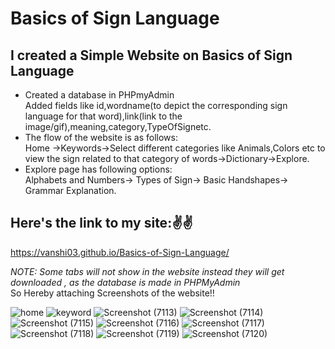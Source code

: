 # Basics of Sign Language
## I created a Simple Website on Basics of Sign Language
<ul>
  <li>Created a database in PHPmyAdmin<br> Added fields like id,wordname(to depict the corresponding sign language for that word),link(link to the image/gif),meaning,category,TypeOfSignetc.
  </li>
  <li>The flow of the website is as follows:<br>
      Home ->Keywords->Select different categories like Animals,Colors etc to view the sign related to that category of words->Dictionary->Explore.
      <li>Explore page has following options:<br>
        Alphabets and Numbers-> Types of Sign-> Basic Handshapes-> Grammar Explanation.
     </li>
  </li>
</ul>

## Here's the link to my site:✌️✌️<br>
 https://vanshi03.github.io/Basics-of-Sign-Language/
 
 *NOTE: Some tabs will not show in the website instead they will get downloaded , as the database is made in PHPMyAdmin*<br>
 So Hereby attaching Screenshots of the website!!
 
 ![home](https://user-images.githubusercontent.com/56712218/161387501-3e056bde-158b-44d9-a99e-08c66790e5f2.PNG)
![keyword](https://user-images.githubusercontent.com/56712218/161387510-67170623-5fdf-4d67-a765-0633a0434f52.PNG)
![Screenshot (7113)](https://user-images.githubusercontent.com/56712218/161387757-5f3bcd12-2dba-4792-8b29-339e81b04fea.png)
![Screenshot (7114)](https://user-images.githubusercontent.com/56712218/161387753-19ad9f1c-94e7-4551-9cb1-0bb05d56101b.png)
![Screenshot (7115)](https://user-images.githubusercontent.com/56712218/161387751-e722f1ee-d1e0-40c1-97b2-6c7210d2d9bd.png)
![Screenshot (7116)](https://user-images.githubusercontent.com/56712218/161387745-65c88c55-7f83-42b5-bdbd-002d91536860.png)
![Screenshot (7117)](https://user-images.githubusercontent.com/56712218/161387742-c030d9c8-2c56-4113-a4ce-235182f1756d.png)
![Screenshot (7118)](https://user-images.githubusercontent.com/56712218/161387739-719bb5eb-185a-4129-9b34-373520db8111.png)
![Screenshot (7119)](https://user-images.githubusercontent.com/56712218/161387762-f0c2918e-8685-4b3f-9776-8b703b19d27a.png)
![Screenshot (7120)](https://user-images.githubusercontent.com/56712218/161387760-95e16e64-132c-4976-9988-33af61d2befe.png)

